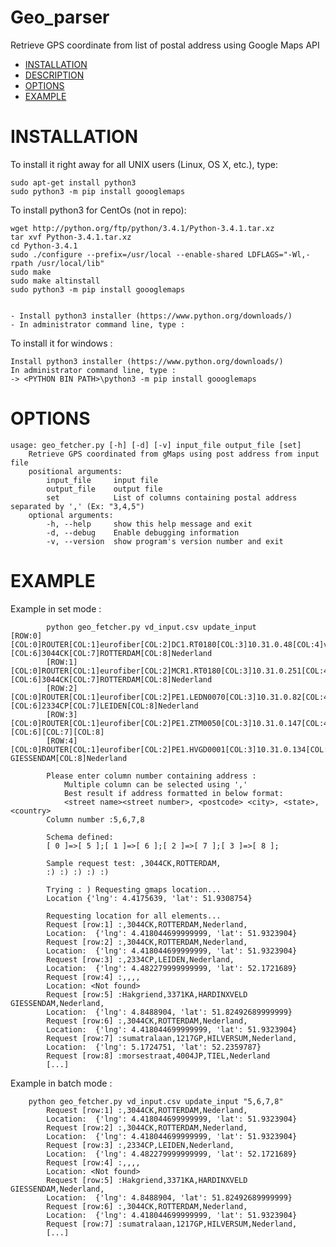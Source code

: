 # Geo_parser


Retrieve GPS coordinate from list of postal address using Google Maps API

- [INSTALLATION](#installation)
- [DESCRIPTION](#description)
- [OPTIONS](#options)
- [EXAMPLE](#example)

# INSTALLATION

To install it right away for all UNIX users (Linux, OS X, etc.), type:

    sudo apt-get install python3
    sudo python3 -m pip install goooglemaps
    
To install python3 for CentOs (not in repo):

    wget http://python.org/ftp/python/3.4.1/Python-3.4.1.tar.xz
    tar xvf Python-3.4.1.tar.xz
    cd Python-3.4.1
    sudo ./configure --prefix=/usr/local --enable-shared LDFLAGS="-Wl,-rpath /usr/local/lib"
    sudo make
    sudo make altinstall
    sudo python3 -m pip install goooglemaps  
    

    - Install python3 installer (https://www.python.org/downloads/)
    - In administrator command line, type :
    
   
To install it for windows :

    Install python3 installer (https://www.python.org/downloads/)
    In administrator command line, type :
    -> <PYTHON BIN PATH>\python3 -m pip install goooglemaps  
    
# OPTIONS

    usage: geo_fetcher.py [-h] [-d] [-v] input_file output_file [set]
        Retrieve GPS coordinated from gMaps using post address from input file
        positional arguments:
            input_file     input file
            output_file    output file
            set            List of columns containing postal address separated by ',' (Ex: "3,4,5")
        optional arguments:
            -h, --help     show this help message and exit
            -d, --debug    Enable debugging information
            -v, --version  show program's version number and exit


# EXAMPLE

Example in set mode :

            python geo_fetcher.py vd_input.csv update_input                                                                   [ROW:0][COL:0]ROUTER[COL:1]eurofiber[COL:2]DC1.RT0180[COL:3]10.31.0.48[COL:4]vel0cirapt0r[COL:5][COL:6]3044CK[COL:7]ROTTERDAM[COL:8]Nederland
            [ROW:1][COL:0]ROUTER[COL:1]eurofiber[COL:2]MCR1.RT0180[COL:3]10.31.0.251[COL:4]vel0cirapt0r[COL:5][COL:6]3044CK[COL:7]ROTTERDAM[COL:8]Nederland
            [ROW:2][COL:0]ROUTER[COL:1]eurofiber[COL:2]PE1.LEDN0070[COL:3]10.31.0.82[COL:4]vel0cirapt0r[COL:5][COL:6]2334CP[COL:7]LEIDEN[COL:8]Nederland
            [ROW:3][COL:0]ROUTER[COL:1]eurofiber[COL:2]PE1.ZTM0050[COL:3]10.31.0.147[COL:4]vel0cirapt0r[COL:5][COL:6][COL:7][COL:8]
            [ROW:4][COL:0]ROUTER[COL:1]eurofiber[COL:2]PE1.HVGD0001[COL:3]10.31.0.134[COL:4]vel0cirapt0r[COL:5]Hakgriend[COL:6]3371KA[COL:7]HARDINXVELD GIESSENDAM[COL:8]Nederland
            
            Please enter column number containing address :
                Multiple column can be selected using ',' 
                Best result if address formatted in below format:
                <street name><street number>, <postcode> <city>, <state>, <country>
            Column number :5,6,7,8
            
            Schema defined:
            [ 0 ]=>[ 5 ];[ 1 ]=>[ 6 ];[ 2 ]=>[ 7 ];[ 3 ]=>[ 8 ];
            
            Sample request test: ,3044CK,ROTTERDAM,
            :) :) :) :) :)
            
            Trying : ) Requesting gmaps location...
            Location {'lng': 4.4175639, 'lat': 51.9308754}
            
            Requesting location for all elements...
            Request [row:1] :,3044CK,ROTTERDAM,Nederland,
            Location:  {'lng': 4.418044699999999, 'lat': 51.9323904}
            Request [row:2] :,3044CK,ROTTERDAM,Nederland,
            Location:  {'lng': 4.418044699999999, 'lat': 51.9323904}
            Request [row:3] :,2334CP,LEIDEN,Nederland,
            Location:  {'lng': 4.482279999999999, 'lat': 52.1721689}
            Request [row:4] :,,,,
            Location: <Not found>
            Request [row:5] :Hakgriend,3371KA,HARDINXVELD GIESSENDAM,Nederland,
            Location:  {'lng': 4.8488904, 'lat': 51.82492689999999}
            Request [row:6] :,3044CK,ROTTERDAM,Nederland,
            Location:  {'lng': 4.418044699999999, 'lat': 51.9323904}
            Request [row:7] :sumatralaan,1217GP,HILVERSUM,Nederland,
            Location:  {'lng': 5.1724751, 'lat': 52.2359787}
            Request [row:8] :morsestraat,4004JP,TIEL,Nederland
            [...]

Example in batch mode :

        python geo_fetcher.py vd_input.csv update_input "5,6,7,8"
            Request [row:1] :,3044CK,ROTTERDAM,Nederland,
            Location:  {'lng': 4.418044699999999, 'lat': 51.9323904}
            Request [row:2] :,3044CK,ROTTERDAM,Nederland,
            Location:  {'lng': 4.418044699999999, 'lat': 51.9323904}
            Request [row:3] :,2334CP,LEIDEN,Nederland,
            Location:  {'lng': 4.482279999999999, 'lat': 52.1721689}
            Request [row:4] :,,,,
            Location: <Not found>
            Request [row:5] :Hakgriend,3371KA,HARDINXVELD GIESSENDAM,Nederland,
            Location:  {'lng': 4.8488904, 'lat': 51.82492689999999}
            Request [row:6] :,3044CK,ROTTERDAM,Nederland,
            Location:  {'lng': 4.418044699999999, 'lat': 51.9323904}
            Request [row:7] :sumatralaan,1217GP,HILVERSUM,Nederland,
            [...]
            

        
